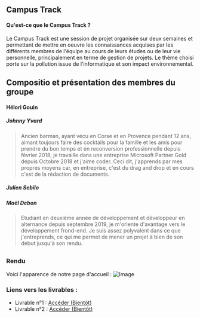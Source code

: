 ## Campus Track
#### Qu'est-ce que le Campus Track ?
Le Campus Track est une session de projet organisée sur deux semaines et permettant de mettre en oeuvre les connaissances acquises par les différents membres de l'équipe au cours de leurs études ou de leur vie personnelle, principalement en terme de gestion de projets.
Le thème choisi porte sur la pollution issue de l'informatique et son impact environnemental.


## Compositio et présentation des membres du groupe
#### Hélori Gouin

##### Johnny Yvard
> Ancien barman, ayant vécu en Corse et en Provence pendant 12 ans, aimant toujours faire des cocktails pour la famille et les amis pour prendre du bon temps et en reconversion professionnelle depuis février 2018, je travaille dans une entreprise Microsoft Partner Gold depuis Octobre 2018 et j'aime coder. Ceci dit, j'apprends par mes propres moyens car, en entreprise, c'est du drag and drop et en cours c'est de la rédaction de documents.

##### Julien Sebilo

##### Maël Debon
> Etudiant en deuxième année de développement et développeur en alternance depuis septembre 2019, je m'oriente d'avantage vers le développement frond-end. Je suis assez polyvalent dans ce que j'entreprends, ce qui me permet de mener un projet à bien de son début jusqu'à son rendu. 

## 

### Rendu
Voici l'apparence de notre page d'accueil :
![Image](https://imgur.com/An4S0d6)

### Liens vers les livrables :

- Livrable n°1 : [Accéder (Bientôt)](#)
- Livrable n°2 : [Accéder (Bientôt)](#)
